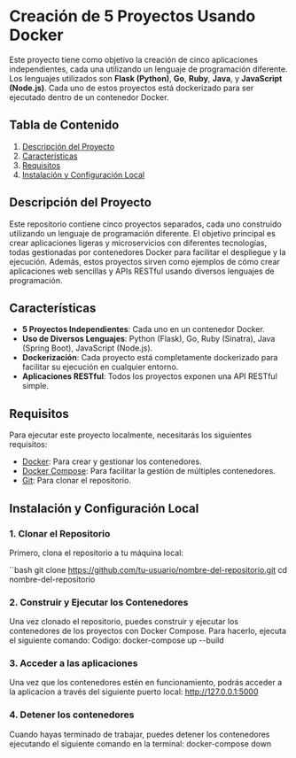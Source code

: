 # Creación de 5 Proyectos Usando Docker

Este proyecto tiene como objetivo la creación de cinco aplicaciones independientes, cada una utilizando un lenguaje de programación diferente. Los lenguajes utilizados son **Flask (Python)**, **Go**, **Ruby**, **Java**, y **JavaScript (Node.js)**. Cada uno de estos proyectos está dockerizado para ser ejecutado dentro de un contenedor Docker.

## Tabla de Contenido

1. [Descripción del Proyecto](#descripción-del-proyecto)
2. [Características](#características)
3. [Requisitos](#requisitos)
4. [Instalación y Configuración Local](#instalación-y-configuración-local)

## Descripción del Proyecto

Este repositorio contiene cinco proyectos separados, cada uno construido utilizando un lenguaje de programación diferente. El objetivo principal es crear aplicaciones ligeras y microservicios con diferentes tecnologías, todas gestionadas por contenedores Docker para facilitar el despliegue y la ejecución. Además, estos proyectos sirven como ejemplos de cómo crear aplicaciones web sencillas y APIs RESTful usando diversos lenguajes de programación.

## Características

- **5 Proyectos Independientes**: Cada uno en un contenedor Docker.
- **Uso de Diversos Lenguajes**: Python (Flask), Go, Ruby (Sinatra), Java (Spring Boot), JavaScript (Node.js).
- **Dockerización**: Cada proyecto está completamente dockerizado para facilitar su ejecución en cualquier entorno.
- **Aplicaciones RESTful**: Todos los proyectos exponen una API RESTful simple.

## Requisitos

Para ejecutar este proyecto localmente, necesitarás los siguientes requisitos:

- [Docker](https://www.docker.com/get-started): Para crear y gestionar los contenedores.
- [Docker Compose](https://docs.docker.com/compose/): Para facilitar la gestión de múltiples contenedores.
- [Git](https://git-scm.com/): Para clonar el repositorio.

## Instalación y Configuración Local

### 1. Clonar el Repositorio

Primero, clona el repositorio a tu máquina local:

``bash
git clone https://github.com/tu-usuario/nombre-del-repositorio.git
cd nombre-del-repositorio
### 2. Construir y Ejecutar los Contenedores
Una vez clonado el repositorio, puedes construir y ejecutar los contenedores de los proyectos con Docker Compose. Para hacerlo, ejecuta el siguiente comando:
Codigo: docker-compose up --build
### 3. Acceder a las aplicaciones
Una vez que los contenedores estén en funcionamiento, podrás acceder a la aplicacion a través del siguiente puerto local: http://127.0.0.1:5000
### 4. Detener los contenedores
Cuando hayas terminado de trabajar, puedes detener los contenedores ejecutando el siguiente comando en la terminal: docker-compose down

